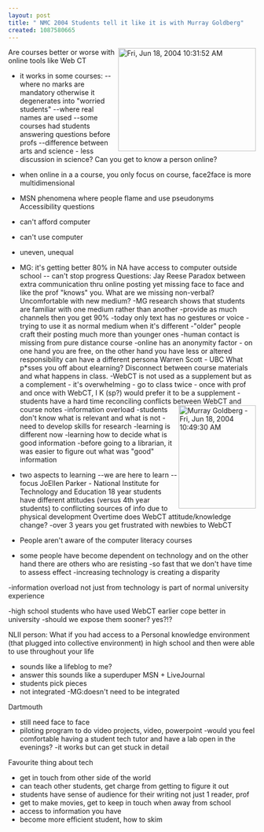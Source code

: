 ```yaml
---
layout: post
title: " NMC 2004 Students tell it like it is with Murray Goldberg"
created: 1087580665
---
```

<a href="http://www.rolandtanglao.com/images/Fri, Jun 18, 2004 10:31:52 AM.jpg" onclick="window.open('http://www.rolandtanglao.com/images/Fri, Jun 18, 2004 10:31:52 AM.jpg','popup','width=640,height=480,scrollbars=yes,resizable=yes,toolbar=no,directories=no,location=no,menubar=no,status=yes,left=0,top=0');return false"><img src="http://www.rolandtanglao.com/images/Fri, Jun 18, 2004 10:31:52 AM-tm.jpg" align="right" height="210" width="280" alt="Fri, Jun 18, 2004 10:31:52 AM" /></a>Are courses better or worse with online tools like Web CT
- it works in some courses:
--where no marks are mandatory otherwise it degenerates into "worried students"
--where real names are used
--some courses had students answering questions before profs
--difference between arts and science - less discussion in science?
Can you get to know a person online?
- when online in a a course, you only focus on course, face2face is more multidimensional
- MSN phenomena where people flame and use pseudonyms
Accessibility questions
- can't afford computer
- can't use computer
- uneven, unequal
- MG: it's getting better 80% in NA have access to computer outside school
-- can't stop progress
Questions:
Jay Reese
Paradox between extra communication thru online posting yet missing face to face and like the prof "knows" you.
What are we missing non-verbal? Uncomfortable with new medium?
-MG research shows that students are familiar with one medium rather than another
-provide as much channels then you get 90%
-today only text has no gestures or voice
-trying to use it as normal medium when it's different
-"older" people craft their posting much more than younger ones
-human contact is missing from pure distance course
-online has an anonymity factor - on one hand you are free, on the other hand you have less or altered responsibility can have a different persona
Warren Scott - UBC
What p*sses you off about elearning? Disconnect between course materials and what happens in class.
-WebCT is not used as a supplement but as a complement - it's overwhelming - go to class twice - once with prof and once with WebCT, I K (sp?) would prefer it to be a supplement
-students have a hard time reconciling conflicts between WebCT and course notes
<a href="http://www.rolandtanglao.com/images/Fri, Jun 18, 2004 10:49:30 AM.jpg" onclick="window.open('http://www.rolandtanglao.com/images/Fri, Jun 18, 2004 10:49:30 AM.jpg','popup','width=639,height=853,scrollbars=yes,resizable=yes,toolbar=no,directories=no,location=no,menubar=no,status=yes,left=0,top=0');return false"><img src="http://www.rolandtanglao.com/images/Fri, Jun 18, 2004 10:49:30 AM-tm.jpg" align="right" height="210" width="157" alt="Murray Goldberg - Fri, Jun 18, 2004 10:49:30 AM" /></a>
-information overload
-students don't know what is relevant and what is not
-need to develop skills for research
-learning is different now
-learning how to decide what is good information
-before going to a librarian, it was easier to figure out what was "good" information
- two aspects to learning
--we are here to learn 
--focus
JoEllen Parker - National Institute for Technology and Education
18 year students have different attitudes  (versus 4th year students) to conflicting sources of info due to physical development
Overtime does WebCT attitude/knowledge change?
-over 3 years you get frustrated with newbies to WebCT

- People aren't aware of the computer literacy courses
- some people have become dependent on technology and on the other hand there are others who are resisting
-so fast that we don't have time to assess effect
-increasing technology is creating a disparity

-information overload not just from technology is part of normal university experience

-high school students who have used WebCT earlier cope better in university
-should we expose them sooner? yes?!?

NLII person:
What if you had access to a Personal knowledge environment (that plugged into collective environment) in high school and then were able to use throughout your life
- sounds like a lifeblog to me?
- answer this sounds like a superduper MSN + LiveJournal
- students pick pieces
- not integrated
-MG:doesn't need to be integrated

Dartmouth
- still need face to face
- piloting program to do video projects, video, powerpoint
-would you feel comfortable having a student tech tutor and have a lab open in the evenings?
-it works but can get stuck in detail

Favourite thing about tech
- get in touch from other side of the world
- can teach other students, get charge from getting to figure it out
- students have sense of audience for their writing not just 1 reader, prof
- get to make movies, get to keep in touch when away from school
- access to information you have
- become more efficient student, how to skim

